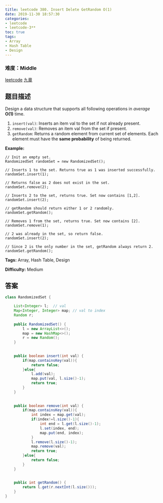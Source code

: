 ```yaml
---
title: leetcode 380. Insert Delete GetRandom O(1)
date: 2019-11-30 18:57:30
categories:
- leetcode
- leetcode-3**
toc: true
tags:
- Array
- Hash Table
- Design
---
```

### 难度：Middle

<a href="https://leetcode.com/problems/insert-delete-getrandom-o1/">leetcode</a>
<a href="https://www.jiuzhang.com/solution/insert-delete-getrandom-o1/">九章</a>
## 题目描述
Design a data structure that supports all following operations in _average_
**O(1)** time.

  1. `insert(val)`: Inserts an item val to the set if not already present.
  2. `remove(val)`: Removes an item val from the set if present.
  3. `getRandom`: Returns a random element from current set of elements. Each element must have the **same probability** of being returned.

**Example:**
        
    // Init an empty set.
    RandomizedSet randomSet = new RandomizedSet();
    
    // Inserts 1 to the set. Returns true as 1 was inserted successfully.
    randomSet.insert(1);
    
    // Returns false as 2 does not exist in the set.
    randomSet.remove(2);
    
    // Inserts 2 to the set, returns true. Set now contains [1,2].
    randomSet.insert(2);
    
    // getRandom should return either 1 or 2 randomly.
    randomSet.getRandom();
    
    // Removes 1 from the set, returns true. Set now contains [2].
    randomSet.remove(1);
    
    // 2 was already in the set, so return false.
    randomSet.insert(2);
    
    // Since 2 is the only number in the set, getRandom always return 2.
    randomSet.getRandom();
    


**Tags:** Array, Hash Table, Design

**Difficulty:** Medium
## 答案
<!--more-->
```java
class RandomizedSet {

    List<Integer> l;  // val
    Map<Integer, Integer> map; // val to index
    Random r;
    
    public RandomizedSet() {
        l = new ArrayList<>();
        map = new HashMap<>();
        r = new Random();
    }
    
    
    public boolean insert(int val) {
        if(map.containsKey(val)){
            return false;
        }else{
            l.add(val);
            map.put(val, l.size()-1);
            return true;
        }
    }
    
    
    public boolean remove(int val) {
        if(map.containsKey(val)){
            int index = map.get(val);
            if(index!=l.size()-1){
                int end = l.get(l.size()-1);
                l.set(index, end);
                map.put(end, index);
            }
            l.remove(l.size()-1);
            map.remove(val);
            return true;
        }else{
            return false;
        }
    }
    
    
    public int getRandom() {
        return l.get(r.nextInt(l.size()));
    }
}


```
